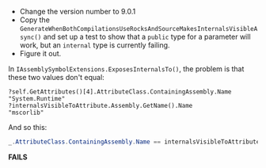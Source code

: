 * Change the version number to 9.0.1
* Copy the `GenerateWhenBothCompilationsUseRocksAndSourceMakesInternalsVisibleAsync()` and set up a test to show that a `public` type for a parameter will work, but an `internal` type is currently failing.
* Figure it out.

In `IAssemblySymbolExtensions.ExposesInternalsTo()`, the problem is that these two values don't equal:

```
?self.GetAttributes()[4].AttributeClass.ContainingAssembly.Name
"System.Runtime"
?internalsVisibleToAttribute.Assembly.GetName().Name
"mscorlib"
```

And so this:

```c#
_.AttributeClass.ContainingAssembly.Name == internalsVisibleToAttribute.Assembly.GetName().Name
```

**FAILS**